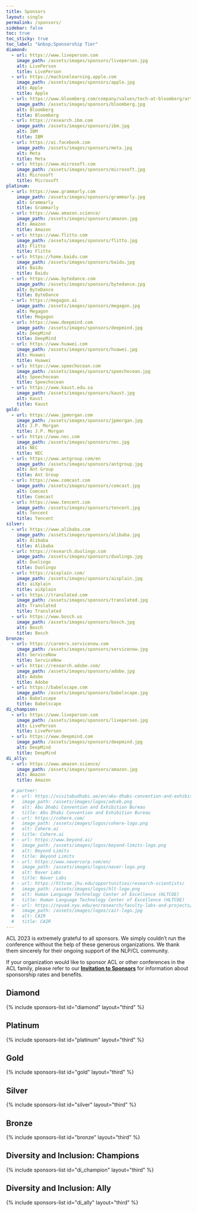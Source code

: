 ```yaml
---
title: Sponsors
layout: single
permalink: /sponsors/
sidebar: false
toc: true
toc_sticky: true
toc_label: "&nbsp;Sponsorship Tier"
diamond:
  - url: https://www.liveperson.com
    image_path: /assets/images/sponsors/liveperson.jpg
    alt: LivePerson
    title: LivePerson
  - url: https://machinelearning.apple.com
    image_path: /assets/images/sponsors/apple.jpg
    alt: Apple
    title: Apple
  - url: https://www.bloomberg.com/company/values/tech-at-bloomberg/artificial-intelligence-ai/
    image_path: /assets/images/sponsors/bloomberg.jpg
    alt: Bloomberg
    title: Bloomberg
  - url: https://research.ibm.com
    image_path: /assets/images/sponsors/ibm.jpg
    alt: IBM
    title: IBM
  - url: https://ai.facebook.com
    image_path: /assets/images/sponsors/meta.jpg
    alt: Meta
    title: Meta
  - url: https://www.microsoft.com
    image_path: /assets/images/sponsors/microsoft.jpg
    alt: Microsoft
    title: Microsoft
platinum:
  - url: https://www.grammarly.com
    image_path: /assets/images/sponsors/grammarly.jpg
    alt: Grammarly
    title: Grammarly
  - url: https://www.amazon.science/
    image_path: /assets/images/sponsors/amazon.jpg
    alt: Amazon
    title: Amazon
  - url: https://www.flitto.com
    image_path: /assets/images/sponsors/flitto.jpg
    alt: Flitto
    title: Flitto    
  - url: https://home.baidu.com
    image_path: /assets/images/sponsors/baidu.jpg
    alt: Baidu
    title: Baidu
  - url: https://www.bytedance.com
    image_path: /assets/images/sponsors/bytedance.jpg
    alt: ByteDance
    title: ByteDance
  - url: https://megagon.ai
    image_path: /assets/images/sponsors/megagon.jpg
    alt: Megagon
    title: Megagon
  - url: https://www.deepmind.com
    image_path: /assets/images/sponsors/deepmind.jpg
    alt: DeepMind
    title: DeepMind
  - url: https://www.huawei.com
    image_path: /assets/images/sponsors/huawei.jpg
    alt: Huawei
    title: Huawei
  - url: https://www.speechocean.com
    image_path: /assets/images/sponsors/speechocean.jpg
    alt: Speechocean
    title: Speechocean
  - url: https://www.kaust.edu.sa
    image_path: /assets/images/sponsors/kaust.jpg
    alt: Kaust
    title: Kaust
gold:
  - url: https://www.jpmorgan.com
    image_path: /assets/images/sponsors/jpmorgan.jpg
    alt: J.P. Morgan
    title: J.P. Morgan
  - url: https://www.nec.com
    image_path: /assets/images/sponsors/nec.jpg
    alt: NEC
    title: NEC
  - url: https://www.antgroup.com/en
    image_path: /assets/images/sponsors/antgroup.jpg
    alt: Ant Group
    title: Ant Group
  - url: https://www.comcast.com
    image_path: /assets/images/sponsors/comcast.jpg
    alt: Comcast
    title: Comcast
  - url: https://www.tencent.com
    image_path: /assets/images/sponsors/tencent.jpg
    alt: Tencent
    title: Tencent
silver:
  - url: https://www.alibaba.com
    image_path: /assets/images/sponsors/alibaba.jpg
    alt: Alibaba
    title: Alibaba
  - url: https://research.duolingo.com
    image_path: /assets/images/sponsors/duolingo.jpg
    alt: Duolingo
    title: Duolingo
  - url: https://aixplain.com/
    image_path: /assets/images/sponsors/aixplain.jpg
    alt: aiXplain
    title: aiXplain
  - url: https://translated.com
    image_path: /assets/images/sponsors/translated.jpg
    alt: Translated
    title: Translated
  - url: https://www.bosch.us
    image_path: /assets/images/sponsors/bosch.jpg
    alt: Bosch
    title: Bosch
bronze:
  - url: https://careers.servicenow.com
    image_path: /assets/images/sponsors/servicenow.jpg
    alt: ServiceNow
    title: ServiceNow
  - url: https://research.adobe.com/
    image_path: /assets/images/sponsors/adobe.jpg
    alt: Adobe
    title: Adobe
  - url: https://babelscape.com
    image_path: /assets/images/sponsors/babelscape.jpg
    alt: Babelscape
    title: Babelscape
di_champion:
  - url: https://www.liveperson.com
    image_path: /assets/images/sponsors/liveperson.jpg
    alt: LivePerson
    title: LivePerson
  - url: https://www.deepmind.com
    image_path: /assets/images/sponsors/deepmind.jpg
    alt: DeepMind
    title: DeepMind
di_ally:
  - url: https://www.amazon.science/
    image_path: /assets/images/sponsors/amazon.jpg
    alt: Amazon
    title: Amazon

  # partner:
  # - url: https://visitabudhabi.ae/en/abu-dhabi-convention-and-exhibition-bureau
  #   image_path: /assets/images/logos/adceb.png
  #   alt: Abu Dhabi Convention and Exhibition Bureau
  #   title: Abu Dhabi Convention and Exhibition Bureau
  # - url: https://cohere.com/
  #   image_path: /assets/images/logos/cohere-logo.png
  #   alt: Cohere.ai
  #   title: Cohere.ai
  # - url: https://www.beyond.ai/
  #   image_path: /assets/images/logos/beyond-limits-logo.png
  #   alt: Beyond Limits
  #   title: Beyond Limits
  # - url: https://www.navercorp.com/en/
  #   image_path: /assets/images/logos/naver-logo.png
  #   alt: Naver Labs
  #   title: Naver Labs
  # - url: https://hltcoe.jhu.edu/opportunities/research-scientists/
  #   image_path: /assets/images/logos/hlt-logo.png
  #   alt: Human Language Technology Center of Excellence (HLTCOE)
  #   title: Human Language Technology Center of Excellence (HLTCOE)
  # - url: https://nyuad.nyu.edu/en/research/faculty-labs-and-projects/center-for-artificial-intelligence-and-robotics.html
  #   image_path: /assets/images/logos/cair-logo.jpg
  #   alt: CAIR
  #   title: CAIR
---
```


ACL 2023 is extremely grateful to all sponsors. We simply couldn’t run the conference without the help of these generous organizations. We thank them sincerely for their ongoing support of the NLP/CL community.

If your organization would like to sponsor ACL or other conferences in the ACL family,
please refer to our [**Invitation to Sponsors**](/downloads/Sponsorship_Brochure-ACL2023-20230505.pdf)
for information about sponsorship rates and benefits.

<style>
.sponsors-list { justify-content: flex-start; }
.sponsors-list > a {
  display: flex;
  flex-direction: row;
  justify-content: center;
  background-color: #fff;
  border: 1px solid #d3d3d3;
  border-radius: 5px;
  align-items: center;
  margin: 0.2em;
  padding: 0.5em;
  text-align: center;
}
.sponsors-list a { text-decoration: none; }
.sponsors-list > a > .dummy-padding { margin-top: 100%; }
.sponsors-list > a > img { margin: 0; }
.sponsors-list > a:hover { box-shadow: 0 0 10px #00000044; }
.sponsors-list > a:hover > img { box-shadow: none !important; }
</style>

<!-- ## Supporting Partner

{% include sponsors-list id="partner" layout="third" %} -->

## Diamond

{% include sponsors-list id="diamond" layout="third" %}

## Platinum

{% include sponsors-list id="platinum" layout="third" %}

## Gold

{% include sponsors-list id="gold" layout="third" %}

## Silver

{% include sponsors-list id="silver" layout="third" %}

## Bronze

{% include sponsors-list id="bronze" layout="third" %}

## Diversity and Inclusion: Champions

{% include sponsors-list id="di_champion" layout="third" %}

## Diversity and Inclusion: Ally

{% include sponsors-list id="di_ally" layout="third" %}

